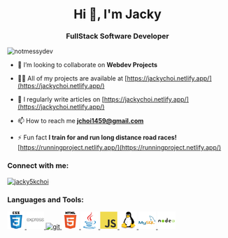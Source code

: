 <h1 align="center">Hi 👋, I'm Jacky</h1>
<h3 align="center">FullStack Software Developer</h3>

<p align="left"> <img src="https://komarev.com/ghpvc/?username=notmessydev&label=Profile%20views&color=0e75b6&style=flat" alt="notmessydev" /> </p>

<!-- - 🔭 I’m currently working on **Pokemon API Project** -->

- 👯 I’m looking to collaborate on **Webdev Projects**

- 👨‍💻 All of my projects are available at [https://jackychoi.netlify.app/](https://jackychoi.netlify.app/)

- 📝 I regularly write articles on [https://jackychoi.netlify.app/](https://jackychoi.netlify.app/)

- 📫 How to reach me **jchoi1459@gmail.com**

- ⚡ Fun fact **I train for and run long distance road races!** [https://runningproject.netlify.app/](https://runningproject.netlify.app/)

<h3 align="left">Connect with me:</h3>
<p align="left">
<a href="https://instagram.com/jacky5kchoi" target="blank"><img align="center" src="https://raw.githubusercontent.com/rahuldkjain/github-profile-readme-generator/master/src/images/icons/Social/instagram.svg" alt="jacky5kchoi" height="30" width="40" /></a>
</p>

<h3 align="left">Languages and Tools:</h3>
<p align="left"> <a href="https://www.w3schools.com/css/" target="_blank" rel="noreferrer"> <img src="https://raw.githubusercontent.com/devicons/devicon/master/icons/css3/css3-original-wordmark.svg" alt="css3" width="40" height="40"/> </a> <a href="https://expressjs.com" target="_blank" rel="noreferrer"> <img src="https://raw.githubusercontent.com/devicons/devicon/master/icons/express/express-original-wordmark.svg" alt="express" width="40" height="40"/> </a> <a href="https://git-scm.com/" target="_blank" rel="noreferrer"> <img src="https://www.vectorlogo.zone/logos/git-scm/git-scm-icon.svg" alt="git" width="40" height="40"/> </a> <a href="https://www.w3.org/html/" target="_blank" rel="noreferrer"> <img src="https://raw.githubusercontent.com/devicons/devicon/master/icons/html5/html5-original-wordmark.svg" alt="html5" width="40" height="40"/> </a> <a href="https://www.java.com" target="_blank" rel="noreferrer"> <img src="https://raw.githubusercontent.com/devicons/devicon/master/icons/java/java-original.svg" alt="java" width="40" height="40"/> </a> <a href="https://developer.mozilla.org/en-US/docs/Web/JavaScript" target="_blank" rel="noreferrer"> <img src="https://raw.githubusercontent.com/devicons/devicon/master/icons/javascript/javascript-original.svg" alt="javascript" width="40" height="40"/> </a> <a href="https://www.linux.org/" target="_blank" rel="noreferrer"> <img src="https://raw.githubusercontent.com/devicons/devicon/master/icons/linux/linux-original.svg" alt="linux" width="40" height="40"/> </a> <a href="https://www.mysql.com/" target="_blank" rel="noreferrer"> <img src="https://raw.githubusercontent.com/devicons/devicon/master/icons/mysql/mysql-original-wordmark.svg" alt="mysql" width="40" height="40"/> </a> <a href="https://nodejs.org" target="_blank" rel="noreferrer"> <img src="https://raw.githubusercontent.com/devicons/devicon/master/icons/nodejs/nodejs-original-wordmark.svg" alt="nodejs" width="40" height="40"/> </a> </p>
